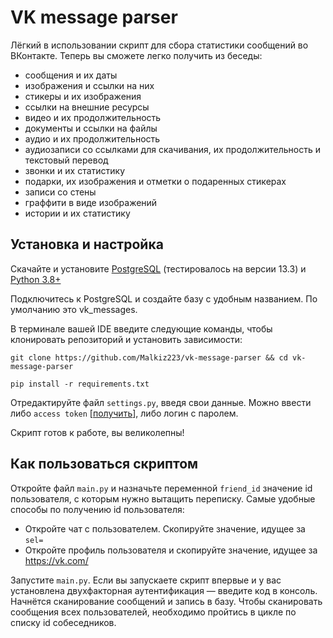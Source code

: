 # VK message parser

Лёгкий в использовании скрипт для сбора статистики сообщений во ВКонтакте. Теперь вы сможете легко получить из беседы:

- сообщения и их даты
- изображения и ссылки на них
- стикеры и их изображения
- ссылки на внешние ресурсы
- видео и их продолжительность
- документы и ссылки на файлы
- аудио и их продолжительность
- аудиозаписи со ссылками для скачивания, их продолжительность и текстовый перевод
- звонки и их статистику
- подарки, их изображения и отметки о подаренных стикерах
- записи со стены
- граффити в виде изображений
- истории и их статистику

## Установка и настройка

Скачайте и установите [PostgreSQL](https://www.postgresql.org/download/) (тестировалось на версии 13.3)
и [Python 3.8+](https://www.python.org/downloads/)

Подключитесь к PostgreSQL и создайте базу с удобным названием. По умолчанию это vk_messages.

В терминале вашей IDE введите следующие команды, чтобы клонировать репозиторий и установить зависимости:

```
git clone https://github.com/Malkiz223/vk-message-parser && cd vk-message-parser
```

```
pip install -r requirements.txt
```

Отредактируйте файл `settings.py`, введя свои данные. Можно ввести
либо `access token` [[получить](https://vkhost.github.io/)], либо логин с паролем. 

Скрипт готов к работе, вы великолепны!

## Как пользоваться скриптом

Откройте файл `main.py` и назначьте переменной `friend_id` значение id пользователя, с которым нужно вытащить переписку.
Самые удобные способы по получению id пользователя:

- Откройте чат с пользователем. Скопируйте значение, идущее за `sel=`
- Откройте профиль пользователя и скопируйте значение, идущее за https://vk.com/

Запустите `main.py`. Если вы запускаете скрипт впервые и у вас установлена двухфакторная аутентификация — введите код в
консоль. Начнётся сканирование сообщений и запись в базу. Чтобы сканировать сообщения всех пользователей, необходимо
пройтись в цикле по списку id собеседников.